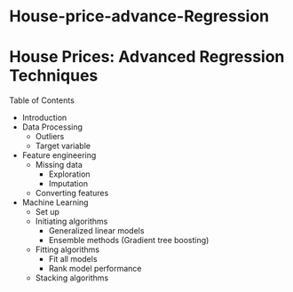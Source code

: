 # House-price-advance-Regression
# House Prices: Advanced Regression Techniques
Table of Contents

   * Introduction
   * Data Processing
       * Outliers
       * Target variable
   * Feature engineering
       * Missing data
         * Exploration
         * Imputation
       * Converting features
   * Machine Learning
       * Set up
       * Initiating algorithms
           * Generalized linear models
           * Ensemble methods (Gradient tree boosting)
       * Fitting algorithms
           * Fit all models
           * Rank model performance
       * Stacking algorithms
